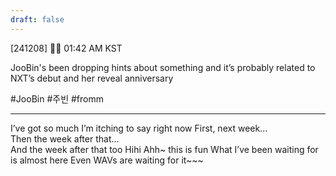 ```yaml
---
draft: false
---
```

 
[241208] 🐣💭 01:42 AM KST

JooBin's been dropping hints about something and it’s probably related to NXT’s debut and her reveal anniversary

#JooBin #주빈 #fromm
___

I’ve got so much I’m itching to say right now
First, next week…  
Then the week after that…  
And the week after that too
Hihi
Ahh~ this is fun
What I’ve been waiting for is almost here
Even WAVs are waiting for it~~~